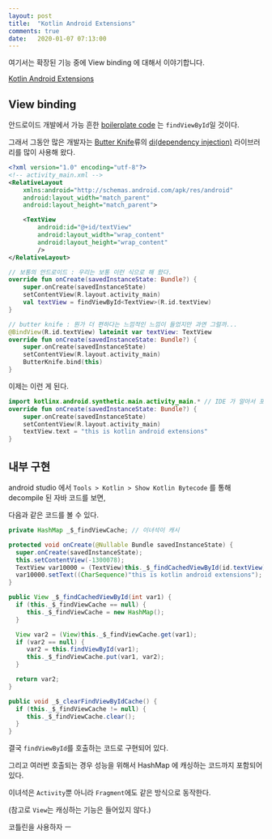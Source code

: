 ```yaml
---
layout: post
title:  "Kotlin Android Extensions"
comments: true
date:   2020-01-07 07:13:00
---
```



여기서는 확장된 기능 중에 View binding 에 대해서 이야기합니다.

[Kotlin Android Extensions](https://kotlinlang.org/docs/tutorials/android-plugin.html)


## View binding

안드로이드 개발에서 가능 흔한 [boilerplate code](https://en.wikipedia.org/wiki/Boilerplate_code) 는 `findViewById`일 것이다.

그래서 그동안 많은 개발자는 [Butter Knife](https://jakewharton.github.io/butterknife/)류의 [di(dependency injection)](https://en.wikipedia.org/wiki/Dependency_injection) 라이브러리를 많이 사용해 왔다.

```xml
<?xml version="1.0" encoding="utf-8"?>
<!-- activity_main.xml -->
<RelativeLayout
    xmlns:android="http://schemas.android.com/apk/res/android"
    android:layout_width="match_parent"
    android:layout_height="match_parent">

    <TextView
        android:id="@+id/textView"
        android:layout_width="wrap_content"
        android:layout_height="wrap_content"
        />
</RelativeLayout>
```
```kotlin
// 보통의 안드로이드 : 우리는 보통 이런 식으로 해 왔다.
override fun onCreate(savedInstanceState: Bundle?) {
    super.onCreate(savedInstanceState)
    setContentView(R.layout.activity_main)
    val textView = findViewById<TextView>(R.id.textView)
}
```
```kotlin
// butter knife : 뭔가 더 편하다는 느낌적인 느낌이 들었지만 과연 그럴까...
@BindView(R.id.textView) lateinit var textView: TextView
override fun onCreate(savedInstanceState: Bundle?) {
    super.onCreate(savedInstanceState)
    setContentView(R.layout.activity_main)
    ButterKnife.bind(this)
}
```

이제는 이런 게 된다.
```kotlin
import kotlinx.android.synthetic.main.activity_main.* // IDE 가 알아서 포함해 준다.
override fun onCreate(savedInstanceState: Bundle?) {
    super.onCreate(savedInstanceState)
    setContentView(R.layout.activity_main)
    textView.text = "this is kotlin android extensions"
}
```

## 내부 구현

android studio 에서 `Tools > Kotlin > Show Kotlin Bytecode` 를 통해 decompile 된 자바 코드를 보면,

다음과 같은 코드를 볼 수 있다.

```java
private HashMap _$_findViewCache; // 이녀석이 캐시

protected void onCreate(@Nullable Bundle savedInstanceState) {
  super.onCreate(savedInstanceState);
  this.setContentView(-1300078);
  TextView var10000 = (TextView)this._$_findCachedViewById(id.textView);
  var10000.setText((CharSequence)"this is kotlin android extensions");
}

public View _$_findCachedViewById(int var1) {
  if (this._$_findViewCache == null) {
     this._$_findViewCache = new HashMap();
  }

  View var2 = (View)this._$_findViewCache.get(var1);
  if (var2 == null) {
     var2 = this.findViewById(var1);
     this._$_findViewCache.put(var1, var2);
  }

  return var2;
}

public void _$_clearFindViewByIdCache() {
  if (this._$_findViewCache != null) {
     this._$_findViewCache.clear();
  }
}
```

결국 `findViewById`를 호출하는 코드로 구현되어 있다.

그리고 여러번 호출되는 경우 성능을 위해서 HashMap 에 캐싱하는 코드까지 포함되어 있다.

이녀석은 `Activity`뿐 아니라 `Fragment`에도 같은 방식으로 동작한다.

(참고로 `View`는 캐싱하는 기능은 들어있지 않다.)


코틀린을 사용하자 ㅡ

